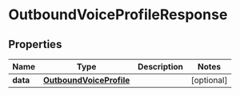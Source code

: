 

# OutboundVoiceProfileResponse


## Properties

Name | Type | Description | Notes
------------ | ------------- | ------------- | -------------
**data** | [**OutboundVoiceProfile**](OutboundVoiceProfile.md) |  |  [optional]



